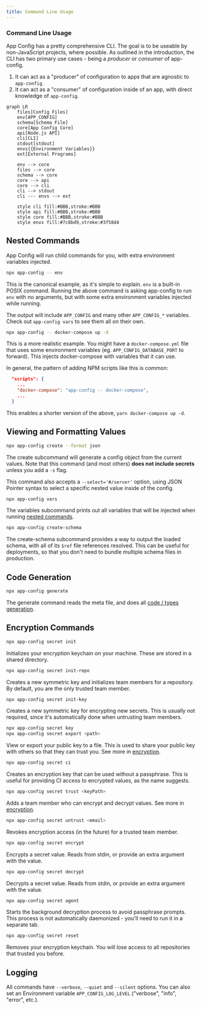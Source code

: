 ```yaml
---
title: Command Line Usage
---
```


### Command Line Usage

App Config has a pretty comprehensive CLI. The goal is to be useable by non-JavaScript
projects, where possible. As outlined in the introduction, the CLI has two primary use
cases - being a _producer_ or _consumer_ of app-config.

1. It can act as a "producer" of configuration to apps that are agnostic to `app-config`.
2. It can act as a "consumer" of configuration inside of an app, with direct knowledge of `app-config`.

```mermaid
graph LR
    files[Config Files]
    env[APP_CONFIG]
    schema[Schema File]
    core[App Config Core]
    api[Node.js API]
    cli[CLI]
    stdout[stdout]
    envs{{Environment Variables}}
    ext[External Programs]

    env --> core
    files --> core
    schema --> core
    core --> api
    core --> cli
    cli --> stdout
    cli --- envs --> ext

    style cli fill:#BBB,stroke:#BBB
    style api fill:#BBB,stroke:#BBB
    style core fill:#BBB,stroke:#BBB
    style envs fill:#7c8bd9,stroke:#3f58d4
```

## Nested Commands

App Config will run child commands for you, with extra environment variables injected.

```sh
npx app-config -- env
```

This is the canonical example, as it's simple to explain. `env` is a built-in POSIX command.
Running the above command is asking app-config to run `env` with no arguments, but with
some extra environment variables injected while running.

The output will include `APP_CONFIG` and many other `APP_CONFIG_*` variables. Check out
`app-config vars` to see them all on their own.

```sh
npx app-config -- docker-compose up -d
```

This is a more realistic example. You might have a `docker-compose.yml` file that uses some
environment variables (eg. `APP_CONFIG_DATABASE_PORT` to forward). This injects docker-compose
with variables that it can use.

In general, the pattern of adding NPM scripts like this is common:

```json
  "scripts": {
    ...
    "docker-compose": "app-config -- docker-compose",
    ...
  }
```

This enables a shorter version of the above, `yarn docker-compose up -d`.

## Viewing and Formatting Values

```sh
npx app-config create --format json
```

The create subcommand will generate a config object from the current values.
Note that this command (and most others) **does not include secrets** unless
you add a `-s` flag.

This command also accepts a `--select='#/server'` option, using JSON Pointer syntax
to select a specific nested value inside of the config.

```sh
npx app-config vars
```

The variables subcommand prints out all variables that will be injected when running
[nested commands](#nested-commands).

```sh
npx app-config create-schema
```

The create-schema subcommand provides a way to output the loaded schema, with all
of its `$ref` file references resolved. This can be useful for deployments, so
that you don't need to bundle multiple schema files in production.

## Code Generation

```sh
npx app-config generate
```

The generate command reads the meta file, and does all [code / types generation](./codegen.md).

## Encryption Commands

```sh
npx app-config secret init
```

Initializes your encryption keychain on your machine. These are stored in a shared directory.

```sh
npx app-config secret init-repo
```

Creates a new symmetric key and initializes team members for a repository.
By default, you are the only trusted team member.

```sh
npx app-config secret init-key
```

Creates a new symmetric key for encrypting new secrets. This is usually not required,
since it's automatically done when untrusting team members.

```sh
npx app-config secret key
npx app-config secret export <path>
```

View or export your public key to a file. This is used to share your public key with
others so that they can trust you. See more in [encryption](./encryption.md#trusting-users).

```sh
npx app-config secret ci
```

Creates an encryption key that can be used without a passphrase. This is useful for
providing CI access to encrypted values, as the name suggests.

```sh
npx app-config secret trust <keyPath>
```

Adds a team member who can encrypt and decrypt values. See more in [encryption](./encryption.md#trusting-users).

```sh
npx app-config secret untrust <email>
```

Revokes encryption access (in the future) for a trusted team member.

```sh
npx app-config secret encrypt
```

Encrypts a secret value. Reads from stdin, or provide an extra argument with the value.

```sh
npx app-config secret decrypt
```

Decrypts a secret value. Reads from stdin, or provide an extra argument with the value.

```sh
npx app-config secret agent
```

Starts the background decryption process to avoid passphrase prompts. This process
is not automatically daemonized - you'll need to run it in a separate tab.

```sh
npx app-config secret reset
```

Removes your encryption keychain. You will lose access to all repositories that
trusted you before.

## Logging

All commands have `--verbose`, `--quiet` and `--silent` options. You can also set
an Environment variable `APP_CONFIG_LOG_LEVEL` ("verbose", "info", "error", etc.).
